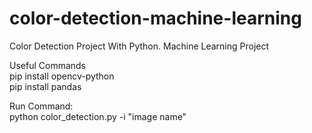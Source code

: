 # color-detection-machine-learning
Color Detection Project With Python. Machine Learning Project </br>

Useful Commands </br>
pip install opencv-python </br>
pip install pandas </br>


Run Command:</br>
python color_detection.py -i "image name"
